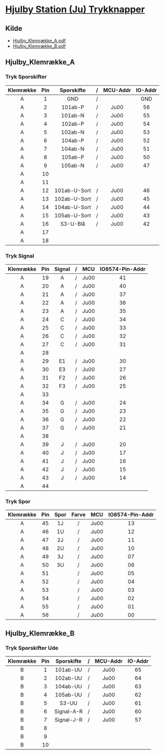 # [Hjulby Station (Ju) Trykknapper](https://danskejernbaner.dk/vis.station.php?FORLOEB_ID=260&content=Hjulby-Station-(Ju))

## Kilde

* [Hjulby_Klemrække_A.pdf](./Hjulby_Klemrække_A.pdf)
* [Hjulby_Klemrække_B.pdf](./Hjulby_Klemrække_B.pdf)

## Hjulby_Klemrække_A

### Tryk Sporskifter

|Klemrække|Pin|Sporskifte|/|MCU-Addr|IO-Addr|
|:---:|:---:|:---:|:---:|:---:|:---:|
|A|1|GND|/||GND|
|A|2|101ab-P|/|Ju00|56|
|A|3|101ab-N|/|Ju00|55|
|A|4|102ab-P|/|Ju00|54|
|A|5|102ab-N|/|Ju00|53|
|A|6|104ab-P|/|Ju00|52|
|A|7|104ab-N|/|Ju00|51|
|A|8|105ab-P|/|Ju00|50|
|A|9|105ab-N|/|Ju00|47|
|A|10|||||
|A|11|||||
|A|12|101ab-U-Sort|/|Ju00|46|
|A|13|102ab-U-Sort|/|Ju00|45|
|A|14|104ab-U-Sort|/|Ju00|44|
|A|15|105ab-U-Sort|/|Ju00|43|
|A|16|S3-U-Blå|/|Ju00|42|
|A|17|||||
|A|18|||||

### Tryk Signal

|Klemrække|Pin|Signal|/|MCU|IO8574-Pin-Addr|
|:---:|:---:|:---:|:---:|:---:|:---:|
|A|19|A|/|Ju00|41|
|A|20|A|/|Ju00|40|
|A|21|A|/|Ju00|37|
|A|22|A|/|Ju00|36|
|A|23|A|/|Ju00|35|
|A|24|C|/|Ju00|34|
|A|25|C|/|Ju00|33|
|A|26|C|/|Ju00|32|
|A|27|C|/|Ju00|31|
|A|28|||||
|A|29|E1|/|Ju00|30|
|A|30|E3|/|Ju00|27|
|A|31|F2|/|Ju00|26|
|A|32|F3|/|Ju00|25|
|A|33|||||
|A|34|G|/|Ju00|24|
|A|35|G|/|Ju00|23|
|A|36|G|/|Ju00|22|
|A|37|G|/|Ju00|21|
|A|38|||||
|A|39|J|/|Ju00|20|
|A|40|J|/|Ju00|17|
|A|41|J|/|Ju00|16|
|A|42|J|/|Ju00|15|
|A|43|J|/|Ju00|14|
|A|44|||||

### Tryk Spor

|Klemrække|Pin|Spor|Farve|MCU|IO8574-Pin-Addr|
|:---:|:---:|:---:|:---:|:---:|:---:|
|A|45|1J|/|Ju00|13|
|A|46|1U|/|Ju00|12|
|A|47|2J|/|Ju00|11|
|A|48|2U|/|Ju00|10|
|A|49|3J|/|Ju00|07|
|A|50|3U|/|Ju00|06|
|A|51||/|Ju00|05|
|A|52||/|Ju00|04|
|A|53||/|Ju00|03|
|A|54||/|Ju00|02|
|A|55||/|Ju00|01|
|A|56||/|Ju00|00|

## Hjulby_Klemrække_B

### Tryk Sporskifter Ude

|Klemrække|Pin|Sporskifte|/|MCU-Addr|IO-Addr|
|:---:|:---:|:---:|:---:|:---:|:---:|
|B|1|101ab-UU|/|Ju00|65|
|B|2|102ab-UU|/|Ju00|64|
|B|3|104ab-UU|/|Ju00|63|
|B|4|105ab-UU|/|Ju00|62|
|B|5|S3-UU|/|Ju00|61|
|B|6|Signal-A-R|/|Ju00|60|
|B|7|Signal-J-R|/|Ju00|57|
|B|8|||||
|B|9|||||
|B|10|||||
